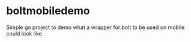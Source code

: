 # boltmobiledemo
Simple go project to demo what a wrapper for bolt to be used on mobile could look like